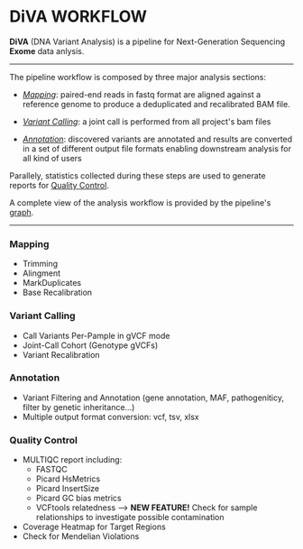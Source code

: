 # DiVA WORKFLOW
**DiVA** (DNA Variant Analysis) is a pipeline for Next-Generation Sequencing **Exome** data anlysis.
______________________________
The pipeline workflow is composed by three major analysis sections:
 * [_Mapping_](#mapping): paired-end reads in fastq format are aligned against a reference genome to produce a deduplicated and recalibrated BAM file.

 * [_Variant Calling_](#variant-calling): a joint call is performed from all project's bam files
 
 * [_Annotation_](#annotation): discovered variants are annotated and results are converted in a set of different output file formats enabling downstream analysis for all kind of users

Parallely, statistics collected during these steps are used to generate reports for [Quality Control](#quality-control).

A complete view of the analysis workflow is provided by the pipeline's [graph](images/diva.png).

_________________________________

### Mapping
* Trimming
* Alingment
* MarkDuplicates
* Base Recalibration


### Variant Calling
* Call Variants Per-Pample in gVCF mode
* Joint-Call Cohort (Genotype gVCFs)
* Variant Recalibration


### Annotation
* Variant Filtering and Annotation (gene annotation, MAF, pathogeniticy, filter by genetic inheritance...)
* Multiple output format conversion: vcf, tsv, xlsx


### Quality Control
* MULTIQC report including:
    * FASTQC
    * Picard HsMetrics
    * Picard InsertSize
    * Picard GC bias metrics
    * VCFtools relatedness --> **NEW FEATURE!** Check for sample relationships to investigate possible contamination 
* Coverage Heatmap for Target Regions    
* Check for Mendelian Violations